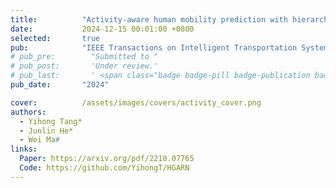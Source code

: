 ```yaml
---
title:          "Activity-aware human mobility prediction with hierarchical graph attention recurrent network"
date:           2024-12-15 00:01:00 +0800
selected:       true
pub:            "IEEE Transactions on Intelligent Transportation Systems"
# pub_pre:        "Submitted to "
# pub_post:       'Under review.'
# pub_last:       ' <span class="badge badge-pill badge-publication badge-success">Spotlight</span>'
pub_date:       "2024"

cover:          /assets/images/covers/activity_cover.png
authors:
  - Yihong Tang*
  - Junlin He*
  - Wei Ma#
links:
  Paper: https://arxiv.org/pdf/2210.07765
  Code: https://github.com/YihongT/HGARN
---
```

